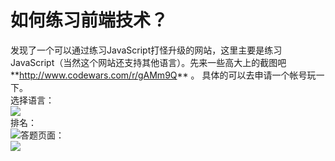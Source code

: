 # 如何练习前端技术？

发现了一个可以通过练习JavaScript打怪升级的网站，这里主要是练习JavaScript（当然这个网站还支持其他语言）。先来一些高大上的截图吧**[<span>http://www.</span><span>codewars.com/r/gAMm9Q</span><span></span>](http://www.codewars.com/r/gAMm9Q)** 。 具体的可以去申请一个帐号玩一下。  
选择语言：  
![](https://pic3.zhimg.com/da2883c9471d73ca965ed8a7da3dd2c2_b.jpg)  
排名：  
![](https://pic4.zhimg.com/9d201e376d211a079461f7e75e13c9ef_b.jpg)答题页面：  
![](https://pic2.zhimg.com/242f2c6f70cee5c735ba80e223e64791_b.jpg)